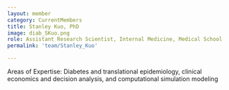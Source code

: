 ```yaml
---
layout: member
category: CurrentMembers
title: Stanley Kuo, PhD
image: diab_SKuo.png
role: Assistant Research Scientist, Internal Medicine, Medical School
permalink: 'team/Stanley_Kuo'

---
```


Areas of Expertise: Diabetes and translational epidemiology, clinical economics and decision analysis, and computational simulation modeling
